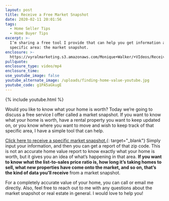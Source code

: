 ```yaml
---
layout: post
title: Receive a Free Market Snapshot
date: 2020-02-11 20:01:56
tags:
  - Home Seller Tips
  - Home Buyer Tips
excerpt: >-
  I’m sharing a free tool I provide that can help you get information about a
  specific area: the market snapshot.
enclosure: >-
  https://vyralmarketing.s3.amazonaws.com/Monique+Walker/+VIdeos/Receive+a+Free+Market+Snapshot.mp4
pullquote:
enclosure_type: video/mp4
enclosure_time:
use_youtube_image: false
youtube_alternate_image: /uploads/finding-home-value-youtube.jpg
youtube_code: g1PA5aGkugE
---
```


{% include youtube.html %}

Would you like to know what your home is worth? Today we’re going to discuss a free service I offer called a market snapshot. If you want to know what your home is worth, have a rental property you want to keep updated on, or you know where you want to move and wish to keep track of that specific area, I have a simple tool that can help.&nbsp;

[Click here to receive a specific market snapshot.](http://www.phoenix-house-value.com/){: target="_blank"} Simply input your information, and then you can get a report of that zip code. This is not an accurate home value report to know exactly what your home is worth, but it gives you an idea of what’s happening in that area. **If you want to know what the list-to-sales price ratio is, how long it’s taking homes to sell, what new properties have come onto the market, and so on, that’s the kind of data you’ll receive** from a market snapshot.&nbsp;

For a completely accurate value of your home, you can call or email me directly. Also, feel free to reach out to me with any questions about the market snapshot or real estate in general. I would love to help you\!